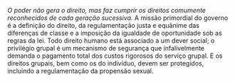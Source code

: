 ﻿*O poder não gera o direito, mas faz cumprir os direitos comumente reconhecidos de cada geração sucessiva.* A missão primordial do governo é a definição do direito, da regulamentação justa e equânime das diferenças de classe e a imposição da igualdade de oportunidade sob as regras da lei. Todo direito humano está associado a um dever social; o privilégio grupal é um mecanismo de segurança que infalivelmente demanda o pagamento total dos custos rigorosos do serviço grupal. E os direitos grupais, bem como os do indivíduo, devem ser protegidos, incluindo a regulamentação da propensão sexual.